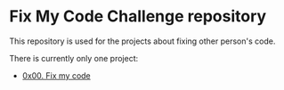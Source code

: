 # Fix My Code Challenge repository
This repository is used for the projects about fixing other person's code.

There is currently only one project:
- [0x00. Fix my code](./0x00-challenge/)

